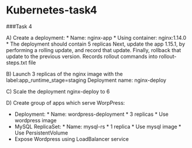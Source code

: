 # Kubernetes-task4
###Task 4

A) Create a deployment:
	* Name: nginx-app
	* Using container: nginx:1.14.0
	* The deployment should contain 5 replicas
   Next, update the app 1.15.1, by performing a rolling update, and record that update.
   Finally, rollback that update to the previous version.
   Records rollout commands into rollout-steps.txt file

B) Launch 3 replicas of the nginx image with the label:app_runtime_stage=staging
   Deployment name: nginx-deploy

C) Scale the deployment nginx-deploy to 6

D) Create group of apps which serve WorpPress:
   - Deployment:
	* Name: wordpress-deployment
	* 3 replicas
	* Use wordpress image
   - MySQL ReplicaSet:
	* Name: mysql-rs
	* 1 replica
	* Use mysql image
	* Use PersistentVolume
   - Expose Wordpress using LoadBalancer service
